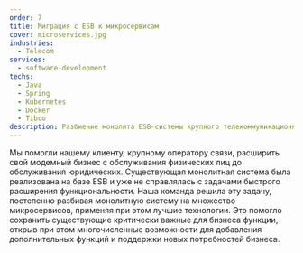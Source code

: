 ```yaml
---
order: 7
title: Миграция с ESB к микросервисам
cover: microservices.jpg
industries:
  - Telecom
services:
  - software-development
techs:
  - Java
  - Spring
  - Kubernetes
  - Docker
  - Tibco
description: Разбиение монолита ESB-системы крупного телекоммуникационного оператора на микросервисы.
---
```

Мы помогли нашему клиенту, крупному оператору связи, расширить свой модемный бизнес с обслуживания физических лиц до обслуживания юридических.
Существующая монолитная система была реализована на базе ESB и уже не справлялась с задачами быстрого расширения функциональности.
Наша команда решила эту задачу, постепенно разбивая монолитную систему на множество микросервисов, применяя при этом лучшие технологии.
Это помогло сохранить существующие критически важные для бизнеса функции, открыв при этом многочисленные возможности для добавления дополнительных функций и поддержки новых потребностей бизнеса.
